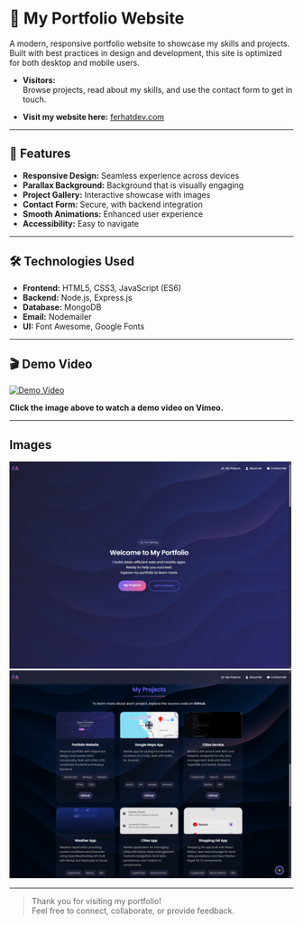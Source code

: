 # 🚀 My Portfolio Website

A modern, responsive portfolio website to showcase my skills and projects. Built with best practices in design and development, this site is optimized for both desktop and mobile users.

- **Visitors:**  
  Browse projects, read about my skills, and use the contact form to get in touch.

- **Visit my website here:**
[ferhatdev.com](https://www.ferhatdev.com/)

---

## 🌟 Features

- **Responsive Design:** Seamless experience across devices
- **Parallax Background:** Background that is visually engaging
- **Project Gallery:** Interactive showcase with images
- **Contact Form:** Secure, with backend integration
- **Smooth Animations:** Enhanced user experience
- **Accessibility:** Easy to navigate

---

## 🛠️ Technologies Used

- **Frontend:** HTML5, CSS3, JavaScript (ES6)
- **Backend:** Node.js, Express.js
- **Database:** MongoDB
- **Email:** Nodemailer
- **UI:** Font Awesome, Google Fonts

---

## 🎬 Demo Video

[![Demo Video](https://vumbnail.com/1110991198.jpg)](https://vimeo.com/1110991198)

**Click the image above to watch a demo video on Vimeo.**

---

## Images

<img src="public/assets/projects/MyWebsite/MyWebsite.png" alt="Website Screenshot" width="500"/>
<img src="public/assets/projects/MyWebsite/MyWebsite-2.png" alt="Website Screenshot" width="500"/>

---

> Thank you for visiting my portfolio!  
> Feel free to connect, collaborate, or provide feedback.
